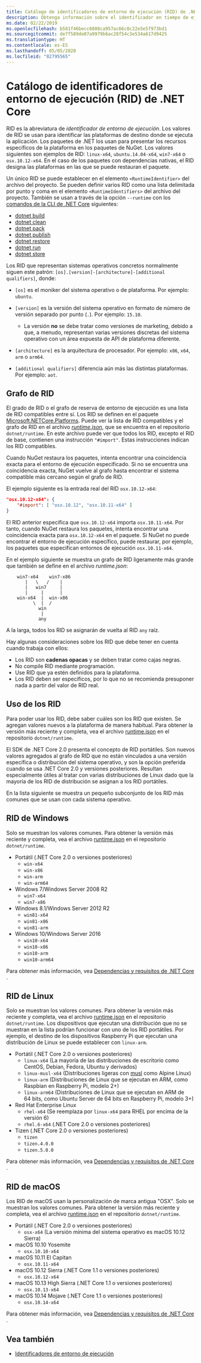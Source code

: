 ```yaml
---
title: Catálogo de identificadores de entorno de ejecución (RID) de .NET Core
description: Obtenga información sobre el identificador en tiempo de ejecución (RID) y sobre cómo se usan los RID en .NET Core.
ms.date: 02/22/2019
ms.openlocfilehash: b581f46becc6808ca957ac66c0c22e5e5f973bd1
ms.sourcegitcommit: de7f589de07a9979b6ac28f54c3e534a617d9425
ms.translationtype: HT
ms.contentlocale: es-ES
ms.lasthandoff: 05/05/2020
ms.locfileid: "82795565"
---
```

# <a name="net-core-rid-catalog"></a>Catálogo de identificadores de entorno de ejecución (RID) de .NET Core

RID es la abreviatura de *identificador de entorno de ejecución*. Los valores de RID se usan para identificar las plataformas de destino donde se ejecuta la aplicación.
Los paquetes de .NET los usan para presentar los recursos específicos de la plataforma en los paquetes de NuGet. Los valores siguientes son ejemplos de RID: `linux-x64`, `ubuntu.14.04-x64`, `win7-x64` o `osx.10.12-x64`.
En el caso de los paquetes con dependencias nativas, el RID designa las plataformas en las que se puede restauran el paquete.

Un único RID se puede establecer en el elemento `<RuntimeIdentifier>` del archivo del proyecto. Se pueden definir varios RID como una lista delimitada por punto y coma en el elemento `<RuntimeIdentifiers>` del archivo del proyecto. También se usan a través de la opción `--runtime` con los [comandos de la CLI de .NET Core](./tools/index.md) siguientes:

- [dotnet build](./tools/dotnet-build.md)
- [dotnet clean](./tools/dotnet-clean.md)
- [dotnet pack](./tools/dotnet-pack.md)
- [dotnet publish](./tools/dotnet-publish.md)
- [dotnet restore](./tools/dotnet-restore.md)
- [dotnet run](./tools/dotnet-run.md)
- [dotnet store](./tools/dotnet-store.md)

Los RID que representan sistemas operativos concretos normalmente siguen este patrón: `[os].[version]-[architecture]-[additional qualifiers]`, donde:

- `[os]` es el moniker del sistema operativo o de plataforma. Por ejemplo: `ubuntu`.

- `[version]` es la versión del sistema operativo en formato de número de versión separado por punto (`.`). Por ejemplo: `15.10`.

  - La versión **no** se debe tratar como versiones de marketing, debido a que, a menudo, representan varias versiones discretas del sistema operativo con un área expuesta de API de plataforma diferente.

- `[architecture]` es la arquitectura de procesador. Por ejemplo: `x86`, `x64`, `arm` o `arm64`.

- `[additional qualifiers]` diferencia aún más las distintas plataformas. Por ejemplo: `aot`.

## <a name="rid-graph"></a>Grafo de RID

El grado de RID o el grafo de reserva de entorno de ejecución es una lista de RID compatibles entre sí. Los RID se definen en el paquete [Microsoft.NETCore.Platforms](https://www.nuget.org/packages/Microsoft.NETCore.Platforms/). Puede ver la lista de RID compatibles y el grafo de RID en el archivo [*runtime.json*](https://github.com/dotnet/runtime/blob/master/src/libraries/pkg/Microsoft.NETCore.Platforms/runtime.json), que se encuentra en el repositorio `dotnet/runtime`. En este archivo puede ver que todos los RID, excepto el RID de base, contienen una instrucción `"#import"`. Estas instrucciones indican los RID compatibles.

Cuando NuGet restaura los paquetes, intenta encontrar una coincidencia exacta para el entorno de ejecución especificado.
Si no se encuentra una coincidencia exacta, NuGet vuelve al grafo hasta encontrar el sistema compatible más cercano según el grafo de RID.

El ejemplo siguiente es la entrada real del RID `osx.10.12-x64`:

```json
"osx.10.12-x64": {
    "#import": [ "osx.10.12", "osx.10.11-x64" ]
}
```

El RID anterior especifica que `osx.10.12-x64` importa `osx.10.11-x64`. Por tanto, cuando NuGet restaura los paquetes, intenta encontrar una coincidencia exacta para `osx.10.12-x64` en el paquete. Si NuGet no puede encontrar el entorno de ejecución específico, puede restaurar, por ejemplo, los paquetes que especifican entornos de ejecución `osx.10.11-x64`.

En el ejemplo siguiente se muestra un grafo de RID ligeramente más grande que también se define en el archivo *runtime.json*:

```
    win7-x64    win7-x86
       |   \   /    |
       |   win7     |
       |     |      |
    win-x64  |  win-x86
          \  |  /
            win
             |
            any
```

A la larga, todos los RID se asignarán de vuelta al RID `any` raíz.

Hay algunas consideraciones sobre los RID que debe tener en cuenta cuando trabaja con ellos:

- Los RID son **cadenas opacas** y se deben tratar como cajas negras.
- No compile RID mediante programación.
- Use RID que ya estén definidos para la plataforma.
- Los RID deben ser específicos, por lo que no se recomienda presuponer nada a partir del valor de RID real.

## <a name="using-rids"></a>Uso de los RID

Para poder usar los RID, debe saber cuáles son los RID que existen. Se agregan valores nuevos a la plataforma de manera habitual.
Para obtener la versión más reciente y completa, vea el archivo [runtime.json](https://github.com/dotnet/runtime/blob/master/src/libraries/pkg/Microsoft.NETCore.Platforms/runtime.json) en el repositorio `dotnet/runtime`.

El SDK de .NET Core 2.0 presenta el concepto de RID portátiles. Son nuevos valores agregados al grafo de RID que no están vinculados a una versión específica o distribución del sistema operativo, y son la opción preferida cuando se usa .NET Core 2.0 y versiones posteriores. Resultan especialmente útiles al tratar con varias distribuciones de Linux dado que la mayoría de los RID de distribución se asignan a los RID portátiles.

En la lista siguiente se muestra un pequeño subconjunto de los RID más comunes que se usan con cada sistema operativo.

## <a name="windows-rids"></a>RID de Windows

Solo se muestran los valores comunes. Para obtener la versión más reciente y completa, vea el archivo [runtime.json](https://github.com/dotnet/runtime/blob/master/src/libraries/pkg/Microsoft.NETCore.Platforms/runtime.json) en el repositorio `dotnet/runtime`.

- Portátil (.NET Core 2.0 o versiones posteriores)
  - `win-x64`
  - `win-x86`
  - `win-arm`
  - `win-arm64`
- Windows 7/Windows Server 2008 R2
  - `win7-x64`
  - `win7-x86`
- Windows 8.1/Windows Server 2012 R2
  - `win81-x64`
  - `win81-x86`
  - `win81-arm`
- Windows 10/Windows Server 2016
  - `win10-x64`
  - `win10-x86`
  - `win10-arm`
  - `win10-arm64`

Para obtener más información, vea [Dependencias y requisitos de .NET Core](install/dependencies.md?pivots=os-windows) .

## <a name="linux-rids"></a>RID de Linux

Solo se muestran los valores comunes. Para obtener la versión más reciente y completa, vea el archivo [runtime.json](https://github.com/dotnet/runtime/blob/master/src/libraries/pkg/Microsoft.NETCore.Platforms/runtime.json) en el repositorio `dotnet/runtime`. Los dispositivos que ejecutan una distribución que no se muestran en la lista podrían funcionar con uno de los RID portátiles. Por ejemplo, el destino de los dispositivos Raspberry Pi que ejecutan una distribución de Linux se puede establecer con `linux-arm`.

- Portátil (.NET Core 2.0 o versiones posteriores)
  - `linux-x64` (La mayoría de las distribuciones de escritorio como CentOS, Debian, Fedora, Ubuntu y derivados)
  - `linux-musl-x64` (Distribuciones ligeras con [musl](https://wiki.musl-libc.org/projects-using-musl.html) como Alpine Linux)
  - `linux-arm` (Distribuciones de Linux que se ejecutan en ARM, como Raspbian en Raspberry Pi, modelo 2+)
  - `linux-arm64` (Distribuciones de Linux que se ejecutan en ARM de 64 bits, como Ubuntu Server de 64 bits en Raspberry Pi, modelo 3+)
- Red Hat Enterprise Linux
  - `rhel-x64` (Se reemplaza por `linux-x64` para RHEL por encima de la versión 6)
  - `rhel.6-x64` (.NET Core 2.0 o versiones posteriores)
- Tizen (.NET Core 2.0 o versiones posteriores)
  - `tizen`
  - `tizen.4.0.0`
  - `tizen.5.0.0`

Para obtener más información, vea [Dependencias y requisitos de .NET Core](install/dependencies.md?pivots=os-linux) .

## <a name="macos-rids"></a>RID de macOS

Los RID de macOS usan la personalización de marca antigua "OSX". Solo se muestran los valores comunes. Para obtener la versión más reciente y completa, vea el archivo [runtime.json](https://github.com/dotnet/runtime/blob/master/src/libraries/pkg/Microsoft.NETCore.Platforms/runtime.json) en el repositorio `dotnet/runtime`.

- Portátil (.NET Core 2.0 o versiones posteriores)
  - `osx-x64` (La versión mínima del sistema operativo es macOS 10.12 Sierra)
- macOS 10.10  Yosemite
  - `osx.10.10-x64`
- macOS 10.11 El Capitan
  - `osx.10.11-x64`
- macOS 10.12 Sierra (.NET Core 1.1 o versiones posteriores)
  - `osx.10.12-x64`
- macOS 10.13 High Sierra (.NET Core 1.1 o versiones posteriores)
  - `osx.10.13-x64`
- macOS 10.14 Mojave (.NET Core 1.1 o versiones posteriores)
  - `osx.10.14-x64`

Para obtener más información, vea [Dependencias y requisitos de .NET Core](install/dependencies.md?pivots=os-macos) .

## <a name="see-also"></a>Vea también

- [Identificadores de entorno de ejecución](https://github.com/dotnet/runtime/blob/master/src/libraries/pkg/Microsoft.NETCore.Platforms/readme.md)
